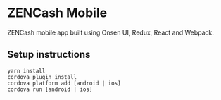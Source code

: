 # ZENCash Mobile

ZENCash mobile app built using Onsen UI, Redux, React and Webpack.

## Setup instructions

```
yarn install
cordova plugin install
cordova platform add [android | ios]
cordova run [android | ios]
```